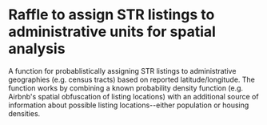 # Raffle to assign STR listings to administrative units for spatial analysis
 
A function for probablistically assigning STR listings to administrative
geographies (e.g. census tracts) based on reported latitude/longitude.
The function works by combining a known probability density function (e.g.
Airbnb's spatial obfuscation of listing locations) with an additional source
of information about possible listing locations--either population or housing
densities.

